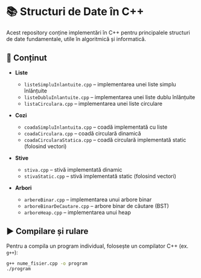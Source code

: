 # 📚 Structuri de Date în C++

Acest repository conține implementări în C++ pentru principalele structuri de date fundamentale, utile în algoritmică și informatică.

## 📂 Conținut

- **Liste**
  - `listeSimpluInlantuite.cpp` – implementarea unei liste simplu înlănțuite
  - `listeDubluInlantuite.cpp` – implementarea unei liste dublu înlănțuite
  - `listaCirculara.cpp` – implementarea unei liste circulare

- **Cozi**
  - `coadaSimpluInlantuita.cpp` – coadă implementată cu liste
  - `coadaCirculara.cpp` – coadă circulară dinamică
  - `coadaCircularaStatica.cpp` – coadă circulară implementată static (folosind vectori)

- **Stive**
  - `stiva.cpp` – stivă implementată dinamic
  - `stivaStatic.cpp` – stivă implementată static (folosind vectori)

- **Arbori**
  - `arbereBinar.cpp` – implementarea unui arbore binar
  - `arboreBinarDeCautare.cpp` – arbore binar de căutare (BST)
  - `arboreHeap.cpp` – implementarea unui heap

## ▶️ Compilare și rulare

Pentru a compila un program individual, folosește un compilator C++ (ex. `g++`):

```bash
g++ nume_fisier.cpp -o program
./program

